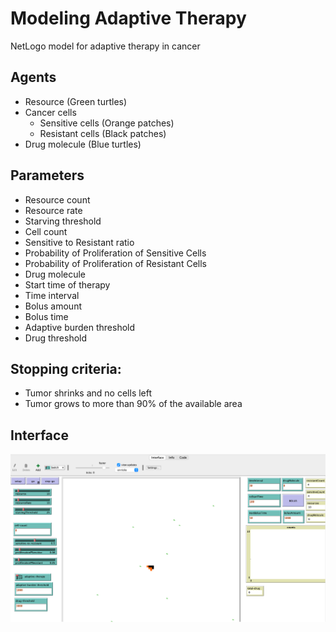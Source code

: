 # Modeling Adaptive Therapy
NetLogo model for adaptive therapy in cancer

## Agents
- Resource (Green turtles)
- Cancer cells
  - Sensitive cells (Orange patches)
  - Resistant cells (Black patches)
- Drug molecule (Blue turtles)

## Parameters
- Resource count
- Resource rate
- Starving threshold
- Cell count
- Sensitive to Resistant ratio
- Probability of Proliferation of Sensitive Cells
- Probability of Proliferation of Resistant Cells
- Drug molecule
- Start time of therapy
- Time interval
- Bolus amount  
- Bolus time
- Adaptive burden threshold
- Drug threshold

## Stopping criteria:
- Tumor shrinks and no cells left
- Tumor grows to more than 90% of the available area

## Interface
![Interface](adaptiveInterface.png "Interface")

